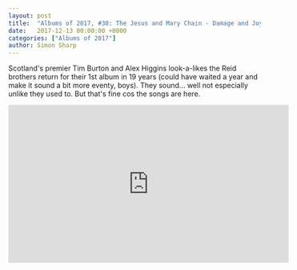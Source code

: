```yaml
---
layout: post
title:  "Albums of 2017, #30: The Jesus and Mary Chain - Damage and Joy"
date:   2017-12-13 00:00:00 +0000
categories: ["Albums of 2017"] 
author: Simon Sharp
---
```


Scotland's premier Tim Burton and Alex Higgins look-a-likes the Reid brothers return for their 1st album in 19 years (could have waited a year and make it sound a bit more eventy, boys). They sound... well not especially unlike they used to. But that's fine cos the songs are here.

<iframe width="560" height="315" src="https://www.youtube.com/embed/qevLgqlKvIk" frameborder="0" gesture="media" allow="encrypted-media" allowfullscreen></iframe>